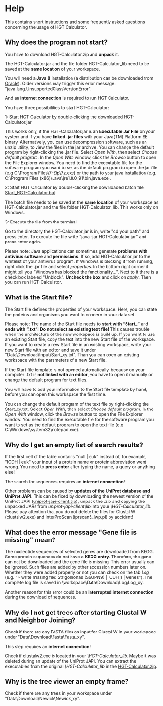 Help
====

This contains short instructions and some frequently asked questions concerning the usage of HGT Calculator.

Why does the program not start?
-------------------------------

You have to download HGT-Calculator.zip and **unpack** it.

The HGT-Calculator.jar and the file folder HGT-Calculator_lib need to be saved at the **same location** of your workspace.

You will need a **Java 8** installation (a distribution can be downloaded from [Oracle][java]). Older versions may trigger
this error message: "java.lang.UnsupportedClassVersionError".

And an **internet connection** is required to run HGT Calculator.

You have three possibilities to start HGT-Calculator:

1: Start HGT Calculator by double-clicking the downloaded HGT-Calculator.jar

This works only, if the HGT-Calculator.jar is an **Executable Jar File** on your system and if you have **linked .jar files**
with your Java(TM) Platform SE binary. Alternatively, you can use decompression software, such as an unzip utility, to view
the files in the jar archive. You can change the default program by right-clicking the .jar file. Select _Open With_, then
select _Choose default program_. In the _Open With_ window, click the _Browse_ button to open the File Explorer window. You
need to find the executable file for the software program you want to set as the default program to open the jar file (e.g
C:\Program Files\7-Zip\7z.exe) or the path to your java installation (e.g. C:\Program Files (x86)\Java\jre1.8.0_91\bin\java.exe).

2: Start HGT Calculator by double-clicking the downloaded batch file [Start_HGT-Calculator.bat][bat]

The batch file needs to be saved at the **same location** of your workspace as HGT-Calculator.jar and the file folder HGT-Calculator_lib.
This works only on Windows.

3: Execute the file from the terminal

Go to the directory the HGT-Calculator.jar is in, write "cd your path" and press enter.
To execute the file write "java -jar HGT-Calculator.jar" and press enter again.

Please note: Java applications can sometimes generate **problems with antivirus software** and **permissions**. If so, add
HGT-Calculator.jar to the whitelist of your antivirus program. If Windows is blocking it from running, right click the .jar
file and select  _properties_. In the bottom right corner it might tell you "Windows has blocked the functionality...". Next
to it there is a check box labeled "Unblock". **Uncheck the box** and click on _apply_. Then you can run HGT-Calculator.


What is the Start file?
-----------------------

The Start file defines the properties of your workspace. Here, you can state the proteins and organisms you want to concern in
your data set.

Please note: The name of the Start file needs to **start with “Start_”** and **ends with “.txt”**! **Do not select an existing
text file!** This causes trouble when the architecture of the new workspace is build up. If you want to use an existing Start
file, copy the text into the new Start file of the workspace. If you want to create a new Start file in an existing workspace,
write your new Start file with an editor and save it under "Data\Download\Input\Start_xy.txt". Than you can open an existing 
workspace with the parameters of a new Start file.

If the Start file template is not opened automatically, because
on your computer .txt is **not linked with an editor**, you have to open it manually or change the default program for text
files.

You will have to add your information to the Start file template by hand, before you can open this workspace the first time. 

You can change the default program of the text file by right-clicking the Start_xy.txt. Select _Open With_, then
select _Choose default program_. In the _Open With_ window, click the _Browse_ button to open the File Explorer window. You
need to find the executable file for the software program you want to set as the default program to open the text file (e.g
C:\Windows\system32\notepad.exe).


Why do I get an empty list of search results?
---------------------------------------------

If the first cell of the table contains "null | euk" instead of, for example, "ICDH | euk" your input of a protein name or
protein abbreviation went wrong. You need to **press enter** after typing the name, a query or anything else!

The search for sequences requires an **internet connection**!

Other problems can be caused by **updates of the UniProt database and UniProt JAPI**. This can be fixed by downloading the
newest version of the UniProt JAPI ([uniprot-japi-client.zip][japi]), unpack the .zip and copying the unpacked JARs from
_uniprot-japi-client\lib_ into your _\HGT-Calculator_lib_. Please pay attention that you do not delete the files for Clustal W 
(clustalw2.exe) and InterProScan (iprscan5_lwp.pl) by accident!

What does the error message "Gene file is missing" mean?
--------------------------------------------------------

The nucleotide sequences of selected genes are downloaded from KEGG. Some protein sequences do not have a **KEGG entry**. Therefore, 
the gene can not be downloaded and the gene file is missing. This error usually can be ignored. Such files are added by other
accession numbers later on. Whether they were added properly or not you can check on the tab _Log_
(e.g. "> write missing file: Strigomonas (S9UPN9) | ICDH_1 | Genes"). The complete log file is saved in \workspace\Data\Download\Log\Log_xy.

Another reason for this error could be an **interrupted internet connection** during the download of sequences.


Why do I not get trees after starting Clustal W and Neighbor Joining?
---------------------------------------------------------------------

Check if there are any FASTA files as input for Clustal W in your workspace under "Data\Download\Fasta\Fasta_xy".

This step requires an **internet connection**!

Check if clustalw2.exe is located in your _\HGT-Calculator_lib_. Maybe it was deleted during an update of the UniProt JAPI.
You can extract the executables from the original _\HGT-Calculator_lib_ in the [HGT-Calculator.zip][zip].


Why is the tree viewer an empty frame?
--------------------------------------

Check if there are any trees in your workspace under "Data\Download\Newick\Newick_xy".



[java]: https://java.com/de/download/
[bat]: https://github.com/SabrinaEllenberger/HGT-Calculator/blob/master/Start_HGT-Calculator.bat
[japi]: http://www.ebi.ac.uk/uniprot/japi/
[zip]: https://github.com/SabrinaEllenberger/HGT-Calculator/blob/master/HGT-Calculator.zip
